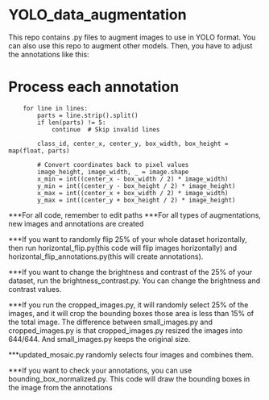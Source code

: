 # YOLO_data_augmentation

This repo contains .py files to augment images to use in YOLO format. You can also use this repo to augment other models. Then, you have to adjust the annotations like this:
# Process each annotation
        for line in lines:
            parts = line.strip().split()
            if len(parts) != 5:
                continue  # Skip invalid lines

            class_id, center_x, center_y, box_width, box_height = map(float, parts)

            # Convert coordinates back to pixel values
            image_height, image_width, _ = image.shape
            x_min = int((center_x - box_width / 2) * image_width)
            y_min = int((center_y - box_height / 2) * image_height)
            x_max = int((center_x + box_width / 2) * image_width)
            y_max = int((center_y + box_height / 2) * image_height)
            
***For all code, remember to edit paths
***For all types of augmentations, new images and annotations are created

***If you want to randomly flip 25% of your whole dataset horizontally, then run horizontal_flip.py(this code will flip images horizontally) and horizontal_flip_annotations.py(this will create annotations). 

***If you want to change the brightness and contrast of the 25% of your dataset, run the brightness_contrast.py. You can change the brightness and contrast values.

***If you run the cropped_images.py, it will randomly select 25% of the images, and it will crop the bounding boxes those area is less than 15% of the total image. The difference between small_images.py and cropped_images.py is that cropped_images.py resized the images into 644/644. And  small_images.py keeps the original size.

***updated_mosaic.py randomly selects four images and combines them.

***If you want to check your annotations, you can use bounding_box_normalized.py. This code will draw the bounding boxes in the image from the annotations
